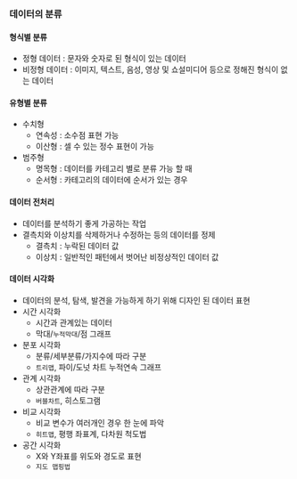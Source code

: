 ### 데이터의 분류
#### 형식별 분류
- 정형 데이터 : 문자와 숫자로 된 형식이 있는 데이터
- 비정형 데이터 : 이미지, 텍스트, 음성, 영상 및 쇼설미디어 등으로 정해진 형식이 없는 데이터

#### 유형별 분류
- 수치형
	- 연속성 : 소수점 표현 가능
	- 이산형 : 셀 수 있는 정수 표현이 가능
- 범주형
	- 명목형 : 데이터를 카테고리 별로 분류 가능 할 때
	- 순서형 : 카테고리의 데이터에 순서가 있는 경우

#### 데이터 전처리
- 데이터를 분석하기 좋게 가공하는 작업
- 결측치와 이상치를 삭제하거나 수정하는 등의 데이터를 정제
	- 결측치 : 누락된 데이터 값
	- 이상치 : 일반적인 패턴에서 벗어난 비정상적인 데이터 값

#### 데이터 시각화
- 데이터의 분석, 탐색, 발견을 가능하게 하기 위해 디자인 된 데이터 표현
- 시간 시각화 
	- 시간과 관계있는 데이터
	- 막대/`누적막대`/점 그래프
- 분포 시각화 
	- 분류/세부분류/가지수에 따라 구분
	- `트리맵`, 파이/도넛 차트 누적연속 그래프
- 관계 시각화
	- 상관관계에 따라 구분
	- `버블차트`, 히스토그램
- 비교 시각화
	- 비교 변수가 여러개인 경우 한 눈에 파악
	- `히트맵`, 평행 좌표계, 다차원 척도법
- 공간 시각화
	- X와 Y좌표를 위도와 경도로 표현
	- `지도 맵핑법`